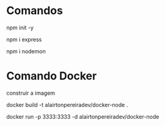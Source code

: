 # Comandos

npm init -y

npm i express

npm i nodemon

# Comando Docker

construir a imagem

docker build -t alairtonpereiradev/docker-node .

docker run -p 3333:3333 -d alairtonpereiradev/docker-node
